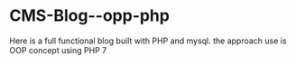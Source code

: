 # CMS-Blog--opp-php
Here is a full functional blog built with PHP and mysql.
the approach use is OOP concept using PHP 7

